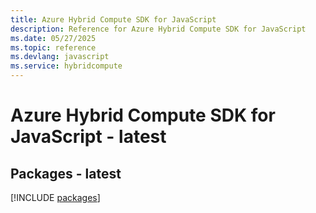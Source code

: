 ```yaml
---
title: Azure Hybrid Compute SDK for JavaScript
description: Reference for Azure Hybrid Compute SDK for JavaScript
ms.date: 05/27/2025
ms.topic: reference
ms.devlang: javascript
ms.service: hybridcompute
---
```

# Azure Hybrid Compute SDK for JavaScript - latest
## Packages - latest
[!INCLUDE [packages](hybrid-compute-index.md)]